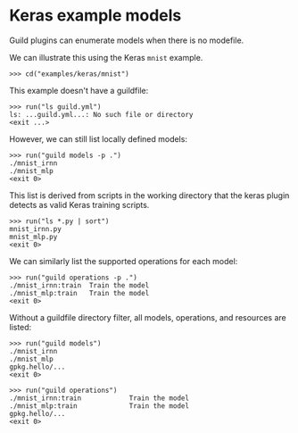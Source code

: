 # Keras example models

Guild plugins can enumerate models when there is no modefile.

We can illustrate this using the Keras `mnist` example.

    >>> cd("examples/keras/mnist")

This example doesn't have a guildfile:

    >>> run("ls guild.yml")
    ls: ...guild.yml...: No such file or directory
    <exit ...>

However, we can still list locally defined models:

    >>> run("guild models -p .")
    ./mnist_irnn
    ./mnist_mlp
    <exit 0>

This list is derived from scripts in the working directory that the
keras plugin detects as valid Keras training scripts.

    >>> run("ls *.py | sort")
    mnist_irnn.py
    mnist_mlp.py
    <exit 0>

We can similarly list the supported operations for each model:

    >>> run("guild operations -p .")
    ./mnist_irnn:train  Train the model
    ./mnist_mlp:train   Train the model
    <exit 0>

Without a guildfile directory filter, all models, operations, and
resources are listed:

    >>> run("guild models")
    ./mnist_irnn
    ./mnist_mlp
    gpkg.hello/...
    <exit 0>

    >>> run("guild operations")
    ./mnist_irnn:train            Train the model
    ./mnist_mlp:train             Train the model
    gpkg.hello/...
    <exit 0>
